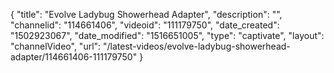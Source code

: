 {
    "title": "Evolve Ladybug Showerhead Adapter",
    "description": "",
    "channelid": "114661406",
    "videoid": "111179750",
    "date_created": "1502923067",
    "date_modified": "1516651005",
    "type": "captivate",
    "layout": "channelVideo",
    "url": "\/latest-videos\/evolve-ladybug-showerhead-adapter\/114661406-111179750"
}